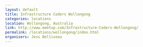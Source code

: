 ```yaml
---
layout: default
title: Infrastructure Coders Wollongong
categories: locations
location: Wollongong, Australia
link: http://www.meetup.com/Infrastructure-Coders-Wollongong/
permalink: /locations/wollongong/index.html
organisers: Jess Belliveau
---
```

